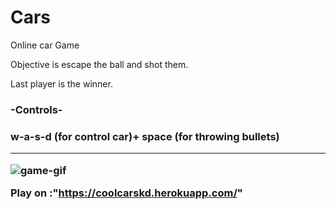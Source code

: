 # Cars

Online car Game 

Objective is escape the ball and shot them. 

Last player is the winner.

<h3>-Controls-<h3>
 w-a-s-d (for control car)+ space (for throwing bullets)

  
<hr>
  
![game-gif](https://github.com/Furkangunduz/Cars/blob/main/game.gif)





Play on :"https://coolcarskd.herokuapp.com/"
